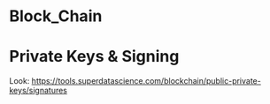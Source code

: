 # Block_Chain

# Private Keys & Signing
Look: https://tools.superdatascience.com/blockchain/public-private-keys/signatures
 
